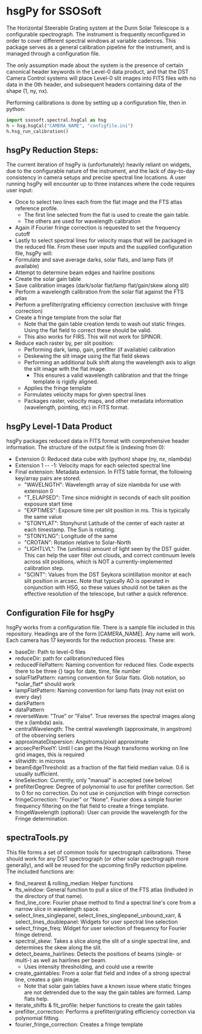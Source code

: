 # hsgPy for SSOSoft
The Horizontal Steerable Grating system at the Dunn Solar Telescope 
is a configurable spectrograph. The instrument is frequently reconfigured
in order to cover different spectral windows at variable cadences.
This package serves as a general calibration pipeline for the instrument, 
and is managed through a configuration file. 

The only assumption made about the system is the presence of certain canonical header
keywords in the Level-0 data product, and that the DST Camera Control systems will place
Level-0 slit images into FITS files with no data in the 0th header, and subsequent headers
containing data of the shape (1, ny, nx).

Performing calibrations is done by setting up a configuration file, then in python:
```python
import ssosoft.spectral.hsgCal as hsg
h = hsg.hsgCal("CAMERA_NAME", "configfile.ini")
h.hsg_run_calibration()
```
## hsgPy Reduction Steps:
The current iteration of hsgPy is (unfortunately) heavily reliant on widgets, due to the configurable
nature of the instrument, and the lack of day-to-day consistency in camera setups and precise spectral line locations.
A user running hsgPy will encounter up to three instances where the code requires user input: 
- Once to select two lines each from the flat image and the FTS atlas reference profile. 
  - The first line selected from the flat is used to create the gain table.
  - The others are used for wavelength calibration
- Again if Fourier fringe correction is requested to set the frequency cutoff
- Lastly to select spectral lines for velocity maps that will be packaged in the reduced file.
From these user inputs and the supplied configuration file, hsgPy will:
- Formulate and save average darks, solar flats, and lamp flats (if available)
- Attempt to determine beam edges and hairline positions
- Create the solar gain table
- Save calibration images (dark/solar flat/lamp flat/gain/skew along slit)
- Perform a wavelength calibration from the solar flat against the FTS atlas
- Perform a prefilter/grating efficiency correction (exclusive with fringe correction)
- Create a fringe template from the solar flat
  - Note that the gain table creation tends to wash out static fringes. Using the flat field to correct these should be valid.
  - This also works for FIRS. This will not work for SPINOR.
- Reduce each raster by, per slit position:
  - Performing dark, lamp, gain, prefilter (if available) calibration
  - Deskewing the slit image using the flat field skews
  - Performing an additional bulk shift along the wavelength axis to align the slit image with the flat image.
    - This ensures a valid wavelength calibration and that the fringe template is rigidly aligned.
  - Applies the fringe template 
  - Formulates velocity maps for given spectral lines
  - Packages raster, velocity maps, and other metadata information (wavelength, pointing, etc) in FITS format.

## hsgPy Level-1 Data Product
hsgPy packages reduced data in FITS format with comprehensive header information. 
The structure of the output file is (indexing from 0):
- Extension 0: Reduced data cube with (python) shape (ny, nx, nlambda)
- Extension 1 -- -1: Velocity maps for each selected spectral line
- Final extension: Metadata extension. In FITS table format, the following key/array pairs are stored:
  - "WAVELNGTH": Wavelength array of size nlambda for use with extension 0
  - "T_ELAPSED": Time since midnight in seconds of each slit position exposure start time
  - "EXPTIMES": Exposure time per slit position in ms. This is typically the same value
  - "STONYLAT": Stonyhurst Latitude of the center of each raster at each timestamp. The Sun is rotating.
  - "STONYLNG": Longitude of the same
  - "CROTAN": Rotation relative to Solar-North
  - "LIGHTLVL": The (unitless) amount of light seen by the DST guider. This can help the user filter out clouds, and correct continuum levels across slit positions, which is NOT a currently-implemented calibration step.
  - "SCINT": Values from the DST Seykora scintillation monitor at each slit position in arcsec. Note that typically AO is operated in conjunction with HSG, so these values should not be taken as the effective resolution of the telescope, but rather a quick reference.

## Configuration File for hsgPy
hsgPy works from a configuration file. There is a sample file included in this repository.
Headings are of the form [CAMERA_NAME]. Any name will work. Each camera has 17 keywords 
for the reduction process. These are:
- baseDir: Path to level-0 files
- reduceDir: path for calibration/reduced files
- reducedFilePattern: Naming convention for reduced files. Code expects there to be three {} tags for date, time, file number
- solarFlatPattern: naming convention for Solar flats. Glob notation, so \*solar_flat\* should work
- lampFlatPattern: Naming convention for lamp flats (may not exist on every day)
- darkPattern
- dataPattern
- reverseWave: "True" or "False". True reverses the spectral images along the x (lambda) axis.
- centralWavelength: The central wavelength (approximate, in angstrom) of the observing seriers
- approximateDispersion: Angstroms/pixel approximate
- arcsecPerPixelY: Until I can get the Hough transforms working on line grid images, this is required
- slitwidth: in microns
- beamEdgeThreshold: as a fraction of the flat field median value. 0.6 is usually sufficient.
- lineSelection: Currently, only "manual" is accepted (see below)
- prefilterDegree: Degree of polynomial to use for prefilter correction. Set to 0 for no correction. Do not use in conjunction with fringe correction
- fringeCorrection: "Fourier" or "None". Fourier does a simple fourier frequency filtering on the flat field to create a fringe template.
- fringeWavelength (optional): User can provide the wavelength for the Fringe determination.

## spectraTools.py
This file forms a set of common tools for spectrograph calibrations. These should work for any DST spectrograph
(or other solar spectrograph more generally), and will be reused for the upcoming firsPy reduction pipeline.
The included functions are:
- find_nearest & rolling_median: Helper functions
- fts_window: General function to pull a slice of the FTS atlas (indluded in the directory of that name).
- find_line_core: Fourier phase method to find a spectral line's core from a narrow slice in wavelength space.
- select_lines_singlepanel, select_lines_singlepanel_unbound_xarr, & select_lines_doublepanel: Widgets for user spectral line selection
- select_fringe_freq: Widget for user selection of frequency for Fourier fringe detrend.
- spectral_skew: Takes a slice along the slit of a single spectral line, and determines the skew along the slit.
- detect_beams_hairlines: Detects the positions of beams (single- or multi-) as well as hairlines per beam.
  - Uses intensity thresholding, and could use a rewrite
- create_gaintables: From a solar flat field and index of a strong spectral line, creates a gain image.
  - Note that solar gain tables have a known issue where static fringes are not detrended due to the way the gain tables are formed. Lamp flats help.
- iterate_shifts & fit_profile: helper functions to create the gain tables
- prefilter_correction: Performs a prefilter/grating efficiency correction via polynomial fitting. 
- fourier_fringe_correction: Creates a fringe template